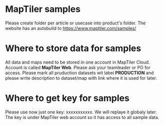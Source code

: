 # MapTiler samples
Please create folder per article or usecase into product's folder. The website has an autobuild to https://www.maptiler.com/samples/

# Where to store data for samples
All data and maps need to be stored in one account in MapTiler Cloud. Account is called **MapTiler Web**. Please ask your teamleader or PO for access. Please mark all pruduction datasets wit label **PRODUCTION** and please write description to dataset/map with link where it is used for later.

# Where to get key for samples
Please use now just one key: xxxxxxxxxxx. We will replaye it globaly later. The key is under MapTiler web account so it has access to all sample data. 
